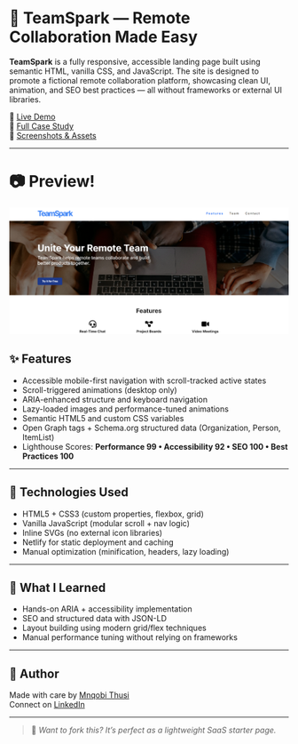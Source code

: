 # 🚀 TeamSpark — Remote Collaboration Made Easy

**TeamSpark** is a fully responsive, accessible landing page built using semantic HTML, vanilla CSS, and JavaScript. The site is designed to promote a fictional remote collaboration platform, showcasing clean UI, animation, and SEO best practices — all without frameworks or external UI libraries.

🔗 [Live Demo](https://teamsparkwebsite.netlify.app)  
📖 [Full Case Study](https://mnqobithusi.dev/teamspark-blogpost.html/)  
📸 [Screenshots & Assets](./assets/images)

---

# 📷 Preview!
![Preview](./assets/images/Other/TeamSpark_Website.png "Preview")

## ✨ Features

- Accessible mobile-first navigation with scroll-tracked active states
- Scroll-triggered animations (desktop only)
- ARIA-enhanced structure and keyboard navigation
- Lazy-loaded images and performance-tuned animations
- Semantic HTML5 and custom CSS variables
- Open Graph tags + Schema.org structured data (Organization, Person, ItemList)
- Lighthouse Scores: **Performance 99 • Accessibility 92 • SEO 100 • Best Practices 100**

---

## 🔧 Technologies Used

- HTML5 + CSS3 (custom properties, flexbox, grid)
- Vanilla JavaScript (modular scroll + nav logic)
- Inline SVGs (no external icon libraries)
- Netlify for static deployment and caching
- Manual optimization (minification, headers, lazy loading)

---

## 🧠 What I Learned

- Hands-on ARIA + accessibility implementation
- SEO and structured data with JSON-LD
- Layout building using modern grid/flex techniques
- Manual performance tuning without relying on frameworks

---

## 💬 Author

Made with care by [Mnqobi Thusi](https://mnqobithusi.dev)  
Connect on [LinkedIn](https://linkedin.com/in/mnqobi-thusi)

---

> 🚀 *Want to fork this? It’s perfect as a lightweight SaaS starter page.*

